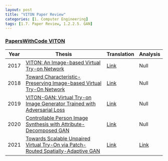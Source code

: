 ```yaml
---
layout: post 
title: "VITON Paper Review"
categories: [1. Computer Engineering]
tags: [1.7. Paper Review, 1.2.2.5. GAN]
---
```


### [PapersWithCode VITON](https://paperswithcode.com/task/virtual-try-on)

|Year|Thesis|Translation|Analysis|
|----|------|-----------|--------|
|2017|[VITON: An Image-based Virtual Try-on Network](https://arxiv.org/pdf/1711.08447v4.pdf)|[Link](https://maizer2.github.io/1.%20computer%20engineering/2022/08/01/(VITON)VITON-An-Image-based-Virtual-Try-on-Network.html)|Null|
|2018|[Toward Characteristic-Preserving Image-based Virtual Try-On Network](https://www.ecva.net/papers/eccv_2018/papers_ECCV/papers/Bochao_Wang_Toward_Characteristic-Preserving_Image-based_ECCV_2018_paper.pdf)|[Link](http://maizer2.github.io/1.%20computer%20engineering/2022/07/25/(VITON)Toward-Characteristic-Preserving-Image-based-Virtual-Try-On-Network.html)|Null|
|2019|[VITON-GAN: Virtual Try-on Image Generator Trained with Adversarial Loss](https://arxiv.org/pdf/1911.07926v1.pdf)|[Link](https://maizer2.github.io/1.%20computer%20engineering/2022/08/04/(VITON)VITON-GAN-Virtual-Try-on-Image-Generator-Trained-with-Adversarial-Loss.html)|Null|
|2020|[Controllable Person Image Synthesis with Attribute-Decomposed GAN](https://arxiv.org/pdf/2003.12267.pdf)|[Link](https://maizer2.github.io/1.%20computer%20engineering/2022/07/20/(GAN)ADGAN.html)|Null|
|2021|[Towards Scalable Unpaired Virtual Try-On via Patch-Routed Spatially-Adaptive GAN](https://arxiv.org/abs/2111.10544)|[Link](https://maizer2.github.io/1.%20computer%20engineering/2022/12/19/(VITON)PASTA-GAN.html)|[Link](https://maizer2.github.io/1.%20computer%20engineering/2022/08/09/(VITON)PASTA-GAN.html)
